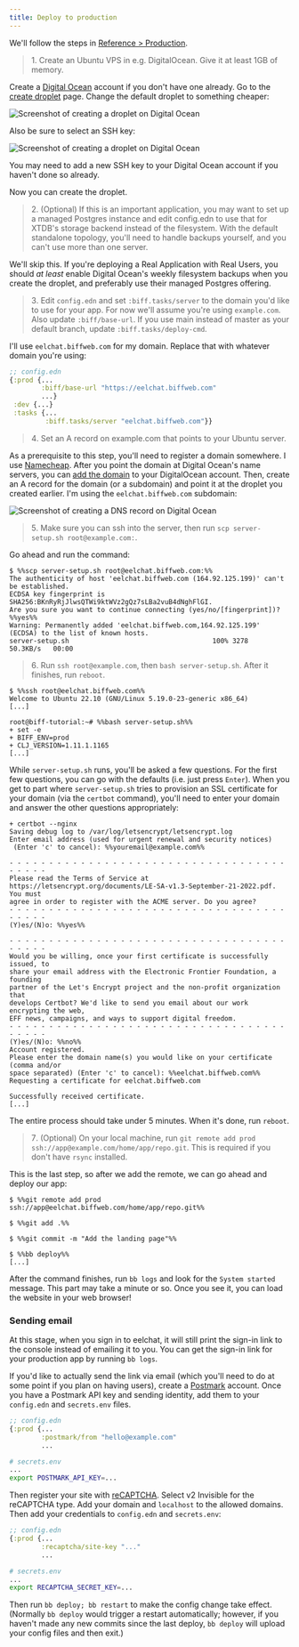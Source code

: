 ```yaml
---
title: Deploy to production
---
```


We'll follow the steps in [Reference > Production](https://biffweb.com/docs/reference/production/).

> 1․ Create an Ubuntu VPS in e.g. DigitalOcean. Give it at least 1GB of memory.

Create a [Digital Ocean](https://digitalocean.com) account if you don't have one already. Go to the
[create droplet](https://cloud.digitalocean.com/droplets/new) page. Change the default droplet to something cheaper:

![Screenshot of creating a droplet on Digital Ocean](/img/tutorial/do-price.png)

Also be sure to select an SSH key:

![Screenshot of creating a droplet on Digital Ocean](/img/tutorial/do-ssh.png)

You may need to add a new SSH key to your Digital Ocean account if you haven't
done so already.

Now you can create the droplet.

> 2․ (Optional) If this is an important application, you may want to set up a
> managed Postgres instance and edit config.edn to use that for XTDB's storage
> backend instead of the filesystem. With the default standalone topology,
> you'll need to handle backups yourself, and you can't use more than one
> server.

We'll skip this. If you're deploying a Real Application with Real Users, you should
*at least* enable Digital Ocean's weekly filesystem backups when you create the droplet, and
preferably use their managed Postgres offering.

> 3․ Edit `config.edn` and set `:biff.tasks/server` to the domain you'd like to use
> for your app. For now we'll assume you're using `example.com`. Also update
> `:biff/base-url`. If you use main instead of master as your default branch,
> update `:biff.tasks/deploy-cmd`.

I'll use `eelchat.biffweb.com` for my domain. Replace that with whatever domain
you're using:

```clojure
;; config.edn
{:prod {...
        :biff/base-url "https://eelchat.biffweb.com"
        ...}
 :dev {...}
 :tasks {...
         :biff.tasks/server "eelchat.biffweb.com"}}
```

> 4․ Set an A record on example.com that points to your Ubuntu server.

As a prerequisite to this step, you'll need to register a domain somewhere. I use
[Namecheap](https://namecheap.com). After you point the domain at Digital Ocean's name servers,
you can [add the domain](https://cloud.digitalocean.com/networking/domains) to your DigitalOcean account.
Then, create an A record for the domain (or a subdomain) and point it at the droplet you created earlier.
I'm using the `eelchat.biffweb.com` subdomain:

![Screenshot of creating a DNS record on Digital Ocean](/img/tutorial/do-dns.png)

> 5․ Make sure you can ssh into the server, then run `scp server-setup.sh root@example.com:`.

Go ahead and run the command:

```plaintext
$ %%scp server-setup.sh root@eelchat.biffweb.com:%%
The authenticity of host 'eelchat.biffweb.com (164.92.125.199)' can't be established.
ECDSA key fingerprint is SHA256:BKnRyRjJlwsQTWi9ktWVz2gQz7sLBa2vuB4dNghFlGI.
Are you sure you want to continue connecting (yes/no/[fingerprint])? %%yes%%
Warning: Permanently added 'eelchat.biffweb.com,164.92.125.199' (ECDSA) to the list of known hosts.
server-setup.sh                                    100% 3278    50.3KB/s   00:00
```

> 6․ Run `ssh root@example.com`, then `bash server-setup.sh`. After it finishes, run `reboot`.

```plaintext
$ %%ssh root@eelchat.biffweb.com%%
Welcome to Ubuntu 22.10 (GNU/Linux 5.19.0-23-generic x86_64)
[...]

root@biff-tutorial:~# %%bash server-setup.sh%%
+ set -e
+ BIFF_ENV=prod
+ CLJ_VERSION=1.11.1.1165
[...]
```

While `server-setup.sh` runs, you'll be asked a few questions. For the first few questions,
you can go with the defaults (i.e. just press `Enter`). When you get to part where
`server-setup.sh` tries to provision an SSL certificate for your domain (via the `certbot` command),
you'll need to enter your domain and answer the other questions appropriately:

```plaintext
+ certbot --nginx
Saving debug log to /var/log/letsencrypt/letsencrypt.log
Enter email address (used for urgent renewal and security notices)
 (Enter 'c' to cancel): %%youremail@example.com%%

- - - - - - - - - - - - - - - - - - - - - - - - - - - - - - - - - - - - - - - -
Please read the Terms of Service at
https://letsencrypt.org/documents/LE-SA-v1.3-September-21-2022.pdf. You must
agree in order to register with the ACME server. Do you agree?
- - - - - - - - - - - - - - - - - - - - - - - - - - - - - - - - - - - - - - - -
(Y)es/(N)o: %%yes%%

- - - - - - - - - - - - - - - - - - - - - - - - - - - - - - - - - - - - - - - -
Would you be willing, once your first certificate is successfully issued, to
share your email address with the Electronic Frontier Foundation, a founding
partner of the Let's Encrypt project and the non-profit organization that
develops Certbot? We'd like to send you email about our work encrypting the web,
EFF news, campaigns, and ways to support digital freedom.
- - - - - - - - - - - - - - - - - - - - - - - - - - - - - - - - - - - - - - - -
(Y)es/(N)o: %%no%%
Account registered.
Please enter the domain name(s) you would like on your certificate (comma and/or
space separated) (Enter 'c' to cancel): %%eelchat.biffweb.com%%
Requesting a certificate for eelchat.biffweb.com

Successfully received certificate.
[...]
```

The entire process should take under 5 minutes. When it's done, run `reboot`.

> 7․ (Optional) On your local machine, run `git remote add prod ssh://app@example.com/home/app/repo.git`.
> This is required if you don't have `rsync` installed.

This is the last step, so after we add the remote, we can go ahead and deploy our app:

```plaintext
$ %%git remote add prod ssh://app@eelchat.biffweb.com/home/app/repo.git%%

$ %%git add .%%

$ %%git commit -m "Add the landing page"%%

$ %%bb deploy%%
[...]
```

After the command finishes, run `bb logs` and look for the `System started`
message. This part may take a minute or so. Once you see it, you can load the
website in your web browser!

### Sending email

At this stage, when you sign in to eelchat, it will still print the sign-in
link to the console instead of emailing it to you. You can get the sign-in link
for your production app by running `bb logs`.

If you'd like to actually send the link via email (which you'll need to do at
some point if you plan on having users), create a
[Postmark](https://postmarkapp.com/) account. Once you have a Postmark API key
and sending identity, add them to your `config.edn` and `secrets.env` files. 

```clojure
;; config.edn
{:prod {...
        :postmark/from "hello@example.com"
        ...
```

```bash
# secrets.env
...
export POSTMARK_API_KEY=...
```

Then register your site with [reCAPTCHA](https://www.google.com/recaptcha/admin/). Select 
v2 Invisible for the reCAPTCHA type. Add your domain and `localhost` to the
allowed domains. Then add your credentials to `config.edn` and `secrets.env`:

```clojure
;; config.edn
{:prod {...
        :recaptcha/site-key "..."
        ...
```

```bash
# secrets.env
...
export RECAPTCHA_SECRET_KEY=...
```

Then run `bb deploy; bb restart` to make the config change take effect.
(Normally `bb deploy` would trigger a restart automatically; however, if you
haven't made any new commits since the last deploy, `bb deploy` will upload
your config files and then exit.)

